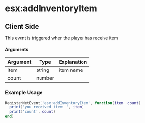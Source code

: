 # esx:addInventoryItem

## Client Side

This event is triggered when the player has receive item

#### Arguments

| Argument | Type   | Explanation |
| -------- | ------ | ----------- |
| item     | string | item name   |
| count    | number |             |

### Example Usage

```lua
RegisterNetEvent('esx:addInventoryItem', function(item, count)
  print('you received item: ', item)
  print('count', count)
end)
```
